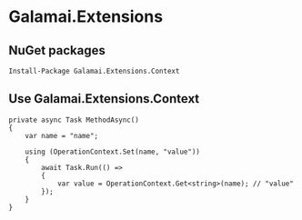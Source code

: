 # Galamai.Extensions

## NuGet packages
`Install-Package Galamai.Extensions.Context`

## Use Galamai.Extensions.Context

	private async Task MethodAsync()
	{
		var name = "name";

		using (OperationContext.Set(name, "value"))
		{
			await Task.Run(() =>
			{
				var value = OperationContext.Get<string>(name); // "value"
			});
		}
	}
